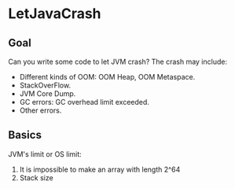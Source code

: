 # LetJavaCrash

## Goal
Can you write some code to let JVM crash? The crash may include:
* Different kinds of OOM: OOM Heap, OOM Metaspace.
* StackOverFlow.
* JVM Core Dump.
* GC errors: GC overhead limit exceeded.
* Other errors.


## Basics

JVM's limit or OS limit:

1. It is impossible to make an array with length 2^64
2. Stack size
